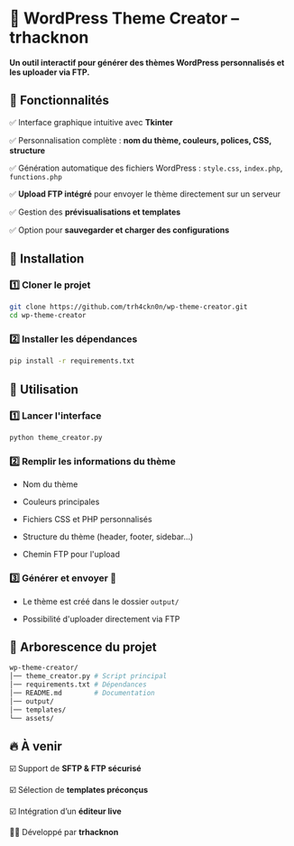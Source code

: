 # 🎨 WordPress Theme Creator – trhacknon
 
**Un outil interactif pour générer des thèmes WordPress personnalisés et les uploader via FTP.**
 
## 📌 Fonctionnalités
 
✅ Interface graphique intuitive avec **Tkinter** 

✅ Personnalisation complète : **nom du thème, couleurs, polices, CSS, structure** 

✅ Génération automatique des fichiers WordPress : `style.css`, `index.php`, `functions.php` 

✅ **Upload FTP intégré** pour envoyer le thème directement sur un serveur 

✅ Gestion des **prévisualisations et templates** 

✅ Option pour **sauvegarder et charger des configurations**
  
## 🚀 Installation
 
### 1️⃣ Cloner le projet

 ```bash
 git clone https://github.com/trh4ckn0n/wp-theme-creator.git
 cd wp-theme-creator
 ``` 

### 2️⃣ Installer les dépendances
 ```bash
 pip install -r requirements.txt
 ```  
## 🎯 Utilisation
 
### 1️⃣ Lancer l'interface

 ```bash
 python theme_creator.py 
 ``` 

### 2️⃣ Remplir les informations du thème
 
 
- Nom du thème
 
- Couleurs principales
 
- Fichiers CSS et PHP personnalisés
 
- Structure du thème (header, footer, sidebar...)
 
- Chemin FTP pour l'upload
 

 
### 3️⃣ Générer et envoyer 🚀
 
 
- Le thème est créé dans le dossier `output/`
 
- Possibilité d'uploader directement via FTP
 

  
## 📂 Arborescence du projet

 ```bash
 wp-theme-creator/ 
 │── theme_creator.py # Script principal 
 │── requirements.txt # Dépendances 
 │── README.md        # Documentation 
 │── output/                
 │── templates/             
 └── assets/
 ```

## 🔥 À venir
 
☑️ Support de **SFTP & FTP sécurisé** 

☑️ Sélection de **templates préconçus** 

☑️ Intégration d’un **éditeur live**
  
👨‍💻 Développé par **trhacknon** 
